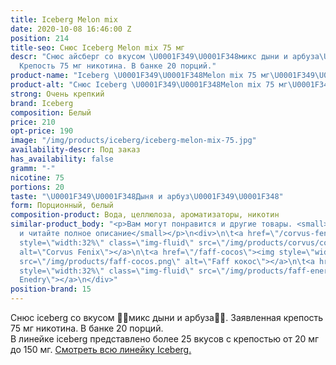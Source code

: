 ```yaml
---
title: Iceberg Melon mix
date: 2020-10-08 16:46:00 Z
position: 214
title-seo: Снюс Iceberg Melon mix 75 мг
descr: "Снюс айсберг со вкусом \U0001F349\U0001F348микс дыни и арбуза\U0001F349\U0001F348.
  Крепость 75 мг никотина. В банке 20 порций."
product-name: "Iceberg \U0001F349\U0001F348Melon mix 75 мг\U0001F349\U0001F348"
product-alt: "Снюс Iceberg \U0001F349\U0001F348Melon mix 75 мг\U0001F349\U0001F348"
strong: Очень крепкий
brand: Iceberg
composition: Белый
price: 210
opt-price: 190
image: "/img/products/iceberg/iceberg-melon-mix-75.jpg"
availability-descr: Под заказ
has_availability: false
gramm: "-"
nicotine: 75
portions: 20
taste: "\U0001F349\U0001F348Дыня и арбуз\U0001F349\U0001F348"
form: Порционный, белый
composition-product: Вода, целлюлоза, ароматизаторы, никотин
similar-product_body: "<p>Вам могут понравится и другие товары. <small>Жмите на картинки
  и читайте полное описание</small></p>\n<div>\n\t<a href=\"/corvus-fenix-barberry\"><img
  style=\"width:32%\" class=\"img-fluid\" src=\"/img/products/corvus/corvus-fenix.png\"
  alt=\"Corvus Fenix\"></a>\n\t<a href=\"/faff-cocos\"><img style=\"width:32%\" class=\"img-fluid\"
  src=\"/img/products/faff-cocos.png\" alt=\"Faff кокос\"></a>\n\t<a href=\"/faff-snus-energy\"><img
  style=\"width:32%\" class=\"img-fluid\" src=\"/img/products/faff-energy.png\" alt=\"Faff
  Enedry\"></a>\n</div>"
position-brand: 15
---
```


Снюс iceberg со вкусом 🍉🍈микс дыни и арбуза🍉🍈. Заявленная крепость 75 мг никотина. В банке 20 порций.<br> 
В линейке iceberg представлено более 25 вкусов с крепостью от 20 мг до 150 мг. <a href="/iceberg">Смотреть всю линейку Iceberg.</a>